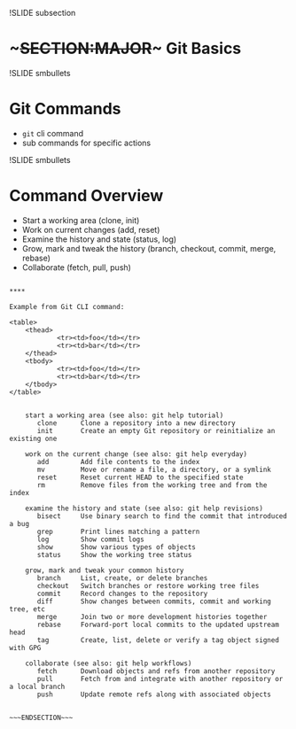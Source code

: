 !SLIDE subsection
# ~~~SECTION:MAJOR~~~ Git Basics

!SLIDE smbullets
# Git Commands

* `git` cli command
* sub commands for specific actions

!SLIDE smbullets
# Command Overview

* Start a working area (clone, init)
* Work on current changes (add, reset)
* Examine the history and state (status, log)
* Grow, mark and tweak the history (branch, checkout, commit, merge, rebase)
* Collaborate (fetch, pull, push)

~~~SECTION:handouts~~~

****

Example from Git CLI command:

<table>
    <thead>
            <tr><td>foo</td></tr>
            <tr><td>bar</td></tr>
    </thead>
    <tbody>
            <tr><td>foo</td></tr>
            <tr><td>bar</td></tr>
    </tbody>
</table>


    start a working area (see also: git help tutorial)
       clone      Clone a repository into a new directory
       init       Create an empty Git repository or reinitialize an existing one
    
    work on the current change (see also: git help everyday)
       add        Add file contents to the index
       mv         Move or rename a file, a directory, or a symlink
       reset      Reset current HEAD to the specified state
       rm         Remove files from the working tree and from the index
    
    examine the history and state (see also: git help revisions)
       bisect     Use binary search to find the commit that introduced a bug
       grep       Print lines matching a pattern
       log        Show commit logs
       show       Show various types of objects
       status     Show the working tree status
    
    grow, mark and tweak your common history
       branch     List, create, or delete branches
       checkout   Switch branches or restore working tree files
       commit     Record changes to the repository
       diff       Show changes between commits, commit and working tree, etc
       merge      Join two or more development histories together
       rebase     Forward-port local commits to the updated upstream head
       tag        Create, list, delete or verify a tag object signed with GPG
    
    collaborate (see also: git help workflows)
       fetch      Download objects and refs from another repository
       pull       Fetch from and integrate with another repository or a local branch
       push       Update remote refs along with associated objects


~~~ENDSECTION~~~
